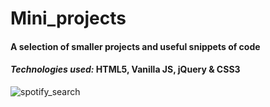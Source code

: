 # Mini_projects

#### A selection of smaller projects and useful snippets of code

#### _Technologies used:_ HTML5, Vanilla JS, jQuery & CSS3

![spotify_search](https://user-images.githubusercontent.com/10245474/73537480-dd46b280-4428-11ea-9a6a-9691b286078a.png)
